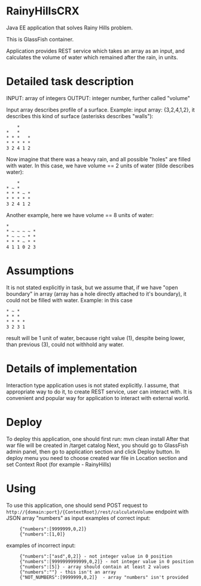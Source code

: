 # RainyHillsCRX
Java EE application that solves Rainy Hills problem.

This is GlassFish container. 

Application provides REST service which takes an array as an input, and calculates the volume of water
which remained after the rain, in units.

# Detailed task description

INPUT: array of integers
OUTPUT: integer number, further called "volume"

Input array describes profile of a surface.
Example:
input array: {3,2,4,1,2}, it describes this kind of surface (asterisks describes "walls"):

```
    *
*   *
* * *   *
* * * * *
3 2 4 1 2
```
Now imagine that there was a heavy rain, and all possible "holes" are filled with water.
In this case, we have volume == 2 units of water (tilde describes water):
```
    *
* ~ *
* * * ~ *
* * * * *
3 2 4 1 2
```
Another example, here we have volume == 8 units of water:
```
*
* ~ ~ ~ ~ *
* ~ ~ ~ * *
* * * ~ * *
4 1 1 0 2 3
```
# Assumptions

It is not stated explicitly in task, but we assume that, if we have "open boundary" in array (array has a hole directly attached to it's boundary), it could not be filled with water.
Example:
in this case
```
* ~ *
* * *
* * * *
3 2 3 1
```
result will be 1 unit of water, because right value (1), despite being lower, than previous (3), could not withhold any water. 

# Details of implementation

Interaction type application uses is not stated explicitly. I assume, that appropriate way to do it, to create REST service, user can interact with. 
It is convenient and popular way for application to interact with external world. 

# Deploy
To deploy this application, one should first run: mvn clean install
After that war file will be created in /target catalog
Next, you should go to GlassFish admin panel, then go to application section and click Deploy button. In deploy menu you need to choose created war file in Location section and set Context Root (for example - RainyHills)

# Using
To use this application, one should send POST request to ```http://{domain:port}/{ContextRoot}/rest/calculateVolume``` endpoint with JSON array "numbers" as input
examples of correct input:
```
     {"numbers":[9999999,0,2]}
     {"numbers":[1,0]}
```     
examples of incorrect input:
```
     {"numbers":["asd",0,2]} - not integer value in 0 position
     {"numbers":[9999999999999,0,2]} - not integer value in 0 position
     {"numbers":[5]} - array should contain at least 2 values
     {"numbers":""} - this isn't an array
     {"NOT_NUMBERS":[9999999,0,2]}  - array "numbers" isn't provided
```